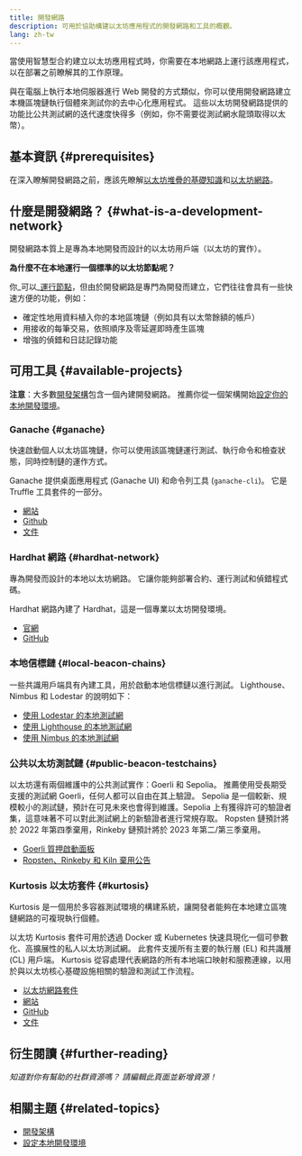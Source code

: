 ```yaml
---
title: 開發網路
description: 可用於協助構建以太坊應用程式的開發網路和工具的概觀。
lang: zh-tw
---
```


當使用智慧型合約建立以太坊應用程式時，你需要在本地網路上運行該應用程式，以在部署之前瞭解其的工作原理。

與在電腦上執行本地伺服器進行 Web 開發的方式類似，你可以使用開發網路建立本機區塊鏈執行個體來測試你的去中心化應用程式。 這些以太坊開發網路提供的功能比公共測試網的迭代速度快得多（例如，你不需要從測試網水龍頭取得以太幣）。

## 基本資訊 {#prerequisites}

在深入瞭解開發網路之前，應該先瞭解[以太坊堆疊的基礎知識](/developers/docs/ethereum-stack/)和[以太坊網路](/developers/docs/networks/)。

## 什麼是開發網路？ {#what-is-a-development-network}

開發網路本質上是專為本地開發而設計的以太坊用戶端（以太坊的實作）。

**為什麼不在本地運行一個標準的以太坊節點呢？**

你_可以_[運行節點](/developers/docs/nodes-and-clients/#running-your-own-node)，但由於開發網路是專門為開發而建立，它們往往會具有一些快速方便的功能，例如：

- 確定性地用資料植入你的本地區塊鏈（例如具有以太幣餘額的帳戶）
- 用接收的每筆交易，依照順序及零延遲即時產生區塊
- 增強的偵錯和日誌記錄功能

## 可用工具 {#available-projects}

**注意**：大多數[開發架構](/developers/docs/frameworks/)包含一個內建開發網路。 推薦你從一個架構開始[設定你的本地開發環境](/developers/local-environment/)。

### Ganache {#ganache}

快速啟動個人以太坊區塊鏈，你可以使用該區塊鏈運行測試、執行命令和檢查狀態，同時控制鏈的運作方式。

Ganache 提供桌面應用程式 (Ganache UI) 和命令列工具 (`ganache-cli`)。 它是 Truffle 工具套件的一部分。

- [網站](https://www.trufflesuite.com/ganache)
- [Github](https://github.com/trufflesuite/ganache)
- [文件](https://www.trufflesuite.com/docs/ganache/overview)

### Hardhat 網路 {#hardhat-network}

專為開發而設計的本地以太坊網路。 它讓你能夠部署合約、運行測試和偵錯程式碼。

Hardhat 網路內建了 Hardhat，這是一個專業以太坊開發環境。

- [官網](https://hardhat.org/)
- [GitHub](https://github.com/nomiclabs/hardhat)

### 本地信標鏈 {#local-beacon-chains}

一些共識用戶端具有內建工具，用於啟動本地信標鏈以進行測試。 Lighthouse、Nimbus 和 Lodestar 的說明如下：

- [使用 Lodestar 的本地測試網](https://chainsafe.github.io/lodestar/usage/local/)
- [使用 Lighthouse 的本地測試網](https://lighthouse-book.sigmaprime.io/setup.html#local-testnets)
- [使用 Nimbus 的本地測試網](https://github.com/status-im/nimbus-eth1/blob/master/fluffy/docs/local_testnet.md)

### 公共以太坊測試鏈 {#public-beacon-testchains}

以太坊還有兩個維護中的公共測試實作​​：Goerli 和 Sepolia。 推薦使用受長期受支援的測試網 Goerli，任何人都可以自由在其上驗證。 Sepolia 是一個較新、規模較小的測試鏈，預計在可見未來也會得到維護。Sepolia 上有獲得許可的驗證者集，這意味著不可以對此測試網上的新驗證者進行常規存取。 Ropsten 鏈預計將於 2022 年第四季棄用，Rinkeby 鏈預計將於 2023 年第二/第三季棄用。

- [Goerli 質押啟動面板](https://goerli.launchpad.ethereum.org/)
- [Ropsten、Rinkeby 和 Kiln 棄用公告](https://blog.ethereum.org/2022/06/21/testnet-deprecation)

### Kurtosis 以太坊套件 {#kurtosis}

Kurtosis 是一個用於多容器測試環境的構建系統，讓開發者能夠在本地建立區塊鏈網路的可複現執行個體。

以太坊 Kurtosis 套件可用於透過 Docker 或 Kubernetes 快速具現化一個可參數化、高擴展性的私人以太坊測試網。 此套件支援所有主要的執行層 (EL) 和共識層 (CL) 用戶端。 Kurtosis 從容處理代表網路的所有本地端口映射和服務連線，以用於與以太坊核心基礎設施相關的驗證和測試工作流程。

- [以太坊網路套件](https://github.com/kurtosis-tech/ethereum-package)
- [網站](https://www.kurtosis.com/)
- [GitHub](https://github.com/kurtosis-tech/kurtosis)
- [文件](https://docs.kurtosis.com/)

## 衍生閱讀 {#further-reading}

_知道對你有幫助的社群資源嗎？ 請編輯此頁面並新增資源！_

## 相關主題 {#related-topics}

- [開發架構](/developers/docs/frameworks/)
- [設定本地開發環境](/developers/local-environment/)
